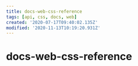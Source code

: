 ```yaml
---
title: docs-web-css-reference
tags: [api, css, docs, web]
created: '2020-07-17T09:40:02.135Z'
modified: '2020-11-13T10:19:20.931Z'
---
```


# docs-web-css-reference
